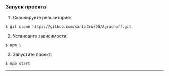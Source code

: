 ### Запуск проекта

1. Склонируйте репозиторий:

```
$ git clone https://github.com/santaCruz96/Agrachoff.git
```

2. Установите зависимости:

```
$ npm i
```

3. Запустите проект:

```
$ npm start
```

----
